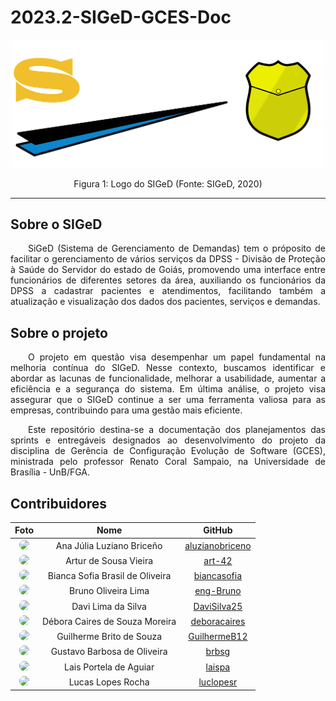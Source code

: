 # 2023.2-SIGeD-GCES-Doc

<p align="center"><img src="docs/assets/logo.png" width="500"></p>
<figcaption align="center">Figura 1: Logo do SIGeD (Fonte: SIGeD, 2020)</figcaption>

---

## Sobre o SIGeD
<p align="justify">&emsp;&emsp;SiGeD (Sistema de Gerenciamento de Demandas) tem o próposito de facilitar o gerenciamento de vários serviços da DPSS - Divisão de Proteção à Saúde do Servidor do estado de Goiás, promovendo uma interface entre funcionários de diferentes setores da área, auxiliando os funcionários da DPSS a cadastrar pacientes e atendimentos, facilitando também a atualização e visualização dos dados dos pacientes, serviços e demandas.</p>


## Sobre o projeto
<p align="justify">&emsp;&emsp;O projeto em questão visa desempenhar um papel fundamental na melhoria contínua do SIGeD. Nesse contexto, buscamos identificar e abordar as lacunas de funcionalidade, melhorar a usabilidade, aumentar a eficiência e a segurança do sistema. Em última análise, o projeto visa assegurar que o SIGeD continue a ser uma ferramenta valiosa para as empresas, contribuindo para uma gestão mais eficiente.</p>
<p align="justify">&emsp;&emsp;Este repositório destina-se a documentação dos planejamentos das sprints e entregáveis designados ao desenvolvimento do projeto da disciplina de Gerência de Configuração Evolução de Software (GCES), ministrada pelo professor Renato Coral Sampaio, na Universidade de Brasília - UnB/FGA.</p>


## Contribuidores
| **Foto** | **Nome** | **GitHub** |
| :------: | :------: | :--------: |
| <a href="https://github.com/aluzianobriceno"><img src="https://avatars.githubusercontent.com/u/70165772?v=4" height="auto" width="90" style="border-radius:50%"></a> | Ana Júlia Luziano Briceño | [aluzianobriceno](https://github.com/aluzianobriceno) |
| <a href="https://github.com/art-42"><img src="https://avatars.githubusercontent.com/u/53407780?v=4" height="auto" width="90" style="border-radius:50%"></a> | Artur de Sousa Vieira | [art-42](https://github.com/art-42) |
| <a href="https://github.com/biancasofia"><img src="https://avatars.githubusercontent.com/u/69814402?v=4" height="auto" width="90" style="border-radius:50%"></a> | Bianca Sofia Brasil de Oliveira | [biancasofia](https://github.com/biancasofia) |
| <a href="https://github.com/eng-Bruno"><img src="https://avatars.githubusercontent.com/u/81006095?v=4" height="auto" width="90" style="border-radius:50%"></a> | Bruno Oliveira Lima | [eng-Bruno](https://github.com/eng-Bruno) |
| <a href="https://github.com/DaviSilva25"><img src="https://avatars.githubusercontent.com/u/79341819?v=4" height="auto" width="90" style="border-radius:50%"></a> | Davi Lima da Silva | [DaviSilva25](https://github.com/DaviSilva25) |
| <a href="https://github.com/aluzianobriceno"><img src="https://avatars.githubusercontent.com/u/87550053?v=4" height="auto" width="90" style="border-radius:50%"></a> | Débora Caires de Souza Moreira | [deboracaires](https://github.com/aluzianobriceno) |
| <a href="https://github.com/GuilhermeB12"><img src="https://avatars.githubusercontent.com/u/70172633?v=4" height="auto" width="90" style="border-radius:50%"></a> | Guilherme Brito de Souza | [GuilhermeB12](https://github.com/GuilhermeB12) |
| <a href="https://github.com/brbsg"><img src="https://avatars.githubusercontent.com/u/56006361?v=4" height="auto" width="90" style="border-radius:50%"></a> | Gustavo Barbosa de Oliveira | [brbsg](https://github.com/brbsg) |
| <a href="https://github.com/laispa"><img src="https://avatars.githubusercontent.com/u/54222696?v=4" height="auto" width="90" style="border-radius:50%"></a> | Lais Portela de Aguiar | [laispa](https://github.com/laispa) |
|    <a href="https://github.com/luclopesr"><img src="https://avatars.githubusercontent.com/u/88348202?v=4" height="auto" width="90" style="border-radius:50%"></a> | Lucas Lopes Rocha | [luclopesr](https://github.com/luclopesr) |
